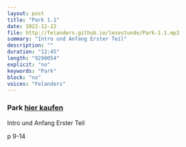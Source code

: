 ```yaml
---
layout: post
title: "Park 1.1"
date: 2022-12-22
file: http://felanders.github.io/lesestunde/Park-1.1.mp3
summary: "Intro und Anfang Erster Teil"
description: ""
duration: "12:45" 
length: "9298054"
explicit: "no" 
keywords: "Park"
block: "no" 
voices: "Felanders"
---
```


### Park [hier kaufen](https://www.suhrkamp.de/buch/marius-goldhorn-park-t-9783518127643)

Intro und Anfang Erster Teil

p 9-14
